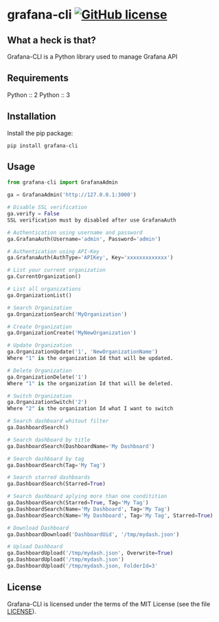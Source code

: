 # grafana-cli [![GitHub license](https://img.shields.io/github/license/m0nhawk/grafana_api.svg?style=flat-square)](https://github.com/JeferCatarina/grafana-cli/blob/master/LICENSE) 

## What a heck is that?

Grafana-CLI is a Python library used to manage Grafana API

## Requirements

Python :: 2
Python :: 3

## Installation

Install the pip package:

```
pip install grafana-cli
```

## Usage

```python
from grafana-cli import GrafanaAdmin

ga = GrafanaAdmin('http://127.0.0.1:3000')

# Disable SSL verification
ga.verify = False
SSL verification must by disabled after use GrafanaAuth

# Authentication using username and password
ga.GrafanaAuth(Username='admin', Password='admin')

# Authentication using API-Key
ga.GrafanaAuth(AuthType='APIKey', Key='xxxxxxxxxxxxx')

# List your current organization
ga.CurrentOrganization()

# List all organizations
ga.OrganizationList()

# Search Organization
ga.OrganizationSearch('MyOrganization')

# Create Organization
ga.OrganizationCreate('MyNewOrganization')

# Update Organization
ga.OrganizationUpdate('1', 'NewOrganizationName')
Where "1" is the organization Id that will be updated.

# Delete Organization
ga.OrganizationDelete('1')
Where "1" is the organization Id that will be deleted.

# Switch Organization
ga.OrganizationSwitch('2')
Where "2" is the organization Id what I want to switch

# Search dashboard whitout filter
ga.DashboardSearch()

# Search dashboard by title
ga.DashboardSearch(DashboardName='My Dashboard')

# Search dashboard by tag
ga.DashboardSearch(Tag='My Tag')

# Search starred dashboards
ga.DashboardSearch(Starred=True)

# Search dashboard aplying more than one conditition
ga.DashboardSearch(Starred=True, Tag='My Tag')
ga.DashboardSearch(Name='My Dashboard', Tag='My Tag')
ga.DashboardSearch(Name='My Dashboard', Tag='My Tag', Starred=True)

# Download Dashboard
ga.DashboardDownload('DashboardUid', '/tmp/mydash.json')

# Upload Dashboard
ga.DashboardUpload('/tmp/mydash.json', Overwrite=True)
ga.DashboardUpload('/tmp/mydash.json')
ga.DashboardUpload('/tmp/mydash.json, FolderId=3'

```

## License

Grafana-CLI is licensed under the terms of the MIT License (see the file
[LICENSE](LICENSE)).
